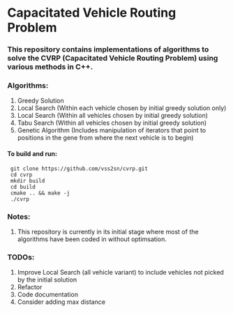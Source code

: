 # Capacitated Vehicle Routing Problem #

### This repository contains implementations of algorithms to solve the CVRP (Capacitated Vehicle Routing Problem) using various methods in C++. ###

### Algorithms: ###
1. Greedy Solution
2. Local Search (Within each vehicle chosen by initial greedy solution only)
3. Local Search (Within all vehicles chosen by initial greedy solution)
4. Tabu Search (Within all vehicles chosen by initial greedy solution)
5. Genetic Algorithm (Includes manipulation of iterators that point to positions in the gene from where the next vehicle is to begin)

#### To build and run: ####
     git clone https://github.com/vss2sn/cvrp.git  
     cd cvrp
     mkdir build  
     cd build  
     cmake .. && make -j
     ./cvrp  

### Notes: ###
1. This repository is currently in its initial stage where most of the algorithms have been coded in without optimsation.

### TODOs: ###
1. Improve Local Search (all vehicle variant) to include vehicles not picked by the initial solution
2. Refactor
3. Code documentation
4. Consider adding max distance
